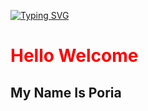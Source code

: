 [![Typing SVG](https://readme-typing-svg.demolab.com?font=Fira+Code&pause=1000&random=false&width=435&lines=Hello+Welcome+My+Name+Is+Poria+Delavariyan)](https://git.io/typing-svg)
<h1 style="color:red;">Hello Welcome</h1>
<h2 style="color🟦;">My Name Is Poria</h2>

